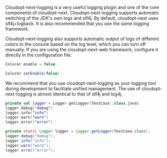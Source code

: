 ﻿﻿﻿Cloudopt-next-logging is a very useful logging plugin and one of the core components of cloudopt-next. Cloudopt-next-logging supports automatic switching of the JDK's own logs and slf4j. By default, cloudopt-next uses slf4j+logback. It is also recommended that you use the same logging framework.Cloudopt-next-logging also supports automatic output of logs of different colors to the console based on the log level, which you can turn off manually. If you are using the cloudopt-next-web framework, configure it directly in the configuration file.````kotlinColorer.enable = false````````javaColorer.setEnable(false)````We recommend that you use cloudopt-next-logging as your logging tool during development to facilitate unified management. The use of cloudopt-next-logging is almost identical to that of slf4j and log4j.````kotlinprivate val logger = Logger.getLogger(TestCase::class.java)logger.debug("debug")logger.info("info")logger.warn("warn")logger.error("error")````````javaprivate static Logger logger = Logger.getLogger(TestCase.class);logger.debug("debug");logger.info("info");logger.warn("warn");logger.error("error");````